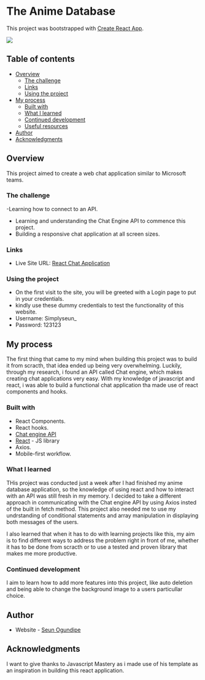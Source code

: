 # The Anime Database

This project was bootstrapped with [Create React App](https://github.com/facebook/create-react-app).

![](./screnshot/anime_database_screenshot.png)


## Table of contents

- [Overview](#overview)
  - [The challenge](#the-challenge)
  - [Links](#links)
  - [Using the project](#using-the-project)
- [My process](#my-process)
  - [Built with](#built-with)
  - [What I learned](#what-i-learned)
  - [Continued development](#continued-development)
  - [Useful resources](#useful-resources)
- [Author](#author)
- [Acknowledgments](#acknowledgments)

## Overview
This project aimed to create a web chat application similar to Microsoft teams. 

### The challenge
-Learning how to connect to an API.
- Learning and understanding the Chat Engine API to commence this project.
- Building a responsive chat application at all screen sizes.


### Links

- Live Site URL: [React Chat Application](https://kind-clarke-42ccaa.netlify.app)

### Using the project
- On the first visit to the site, you will be greeted with a Login page to put in your credentials.
- kindly use these dummy credentials to test the functionality of this website.
- Username: Simplyseun_
- Password: 123123

## My process

The first thing that came to my mind when building this project was to build it from scracth, that idea ended up being very overwhelming. Luckily, through my research, i found an API called Chat engine, which makes creating chat applications very easy. With my knowledge of javascript and react, i was able to build a functional chat application tha made use of react components and hooks.

### Built with

- React Components.
- React hooks.
- [Chat engine API](https://chatengine.io)
- [React](https://reactjs.org/) - JS library
- Axios.
- Mobile-first workflow.

### What I learned

THis project was conducted just a week after I had finished my anime database application, so the knowledge of using react and how to interact with an API was still fresh in my memory. I decided to take a different approach in communicating with the Chat engine API by using Axios insted of the built in fetch method. This project also needed me to  use my undrstanding of conditional statements and array manipulation in displaying both messages of the users.

I also learned that when it has to do with learning projects like this, my aim is to find different ways to address the problem right in front of me, whether it has to be done from scracth or to use a tested and proven library that makes me more productive.




### Continued development

I aim to learn how to add more features into this project, like auto deletion and being able to change the background image to a users particullar choice.

## Author

- Website - [Seun Ogundipe](https://frosty-dubinsky-40fb7f.netlify.app)


## Acknowledgments

I want to give thanks to Javascript Mastery as i made use of his template as an inspiration in building this react application.
